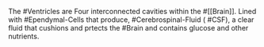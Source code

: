 The #Ventricles are Four interconnected cavities within the #[[Brain]]. Lined with #Ependymal-Cells that produce, #Cerebrospinal-Fluid ( #CSF), a clear fluid that cushions and prtects the #Brain and contains glucose and other nutrients.